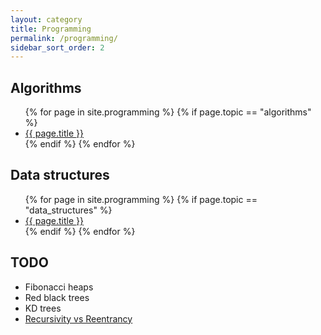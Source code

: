 ```yaml
---
layout: category
title: Programming
permalink: /programming/
sidebar_sort_order: 2
---
```

<h2>Algorithms</h2>
<ul>
  {% for page in site.programming %}
    {% if page.topic == "algorithms" %}
      <li>
        <a href="{{ page.url }}">{{ page.title }}</a>
      </li>
    {% endif %}
  {% endfor %}
</ul>


<h2>Data structures</h2>
<ul>
  {% for page in site.programming %}
    {% if page.topic == "data_structures" %}
      <li>
        <a href="{{ page.url }}">{{ page.title }}</a>
      </li>
    {% endif %}
  {% endfor %}
</ul>


## TODO
* Fibonacci heaps
* Red black trees
* KD trees
* [Recursivity vs Reentrancy](https://fr.wikipedia.org/wiki/R%C3%A9entrance)
